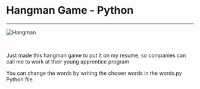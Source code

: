 <h1>Hangman Game - Python</h1>
<hr>

![Hangman](https://user-images.githubusercontent.com/55033182/215302036-a996f0a7-4c8f-457d-ae45-fb57dbc64049.png)

<br>

<p>Just made this hangman game to put it on my resume, so companies can call me to work at their young apprentice program</p>
<p>You can change the words by writing the chosen words in the words.py Python file.</p>
